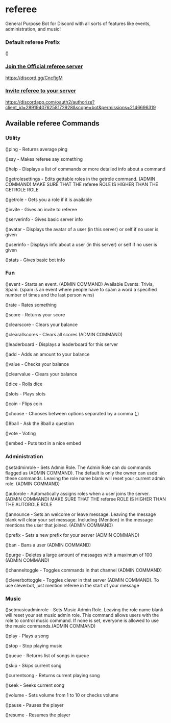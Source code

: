 # referee
General Purpose Bot for Discord with all sorts of features like events, administration, and music!

### Default referee Prefix
()
### [Join the Official referee server](https://discord.gg/CncfjgM)
https://discord.gg/CncfjgM
### [Invite referee to your server](https://discordapp.com/oauth2/authorize?client_id=289194076258172928&scope=bot&permissions=2146696319)
https://discordapp.com/oauth2/authorize?client_id=289194076258172928&scope=bot&permissions=2146696319
## Available referee Commands

### Utility
()ping - Returns average ping 

()say - Makes referee say something 

()help - Displays a list of commands or more detailed info about a command 

()getrolesettings - Edits gettable roles in the getrole command. (ADMIN COMMAND) MAKE SURE THAT THE referee ROLE IS HIGHER THAN THE GETROLE ROLE 

()getrole - Gets you a role if it is available 

()invite - Gives an invite to referee

()serverinfo - Gives basic server info 

()avatar - Displays the avatar of a user (in this server) or self if no user is given 

()userinfo - Displays info about a user (in this server) or self if no user is given 

()stats - Gives basic bot info 

### Fun
()event - Starts an event. (ADMIN COMMAND)  Available Events: Trivia, Spam. (spam is an event where people have to spam a word a specified number of times and the last person wins)

()rate - Rates something 

()score - Returns your score 

()clearscore - Clears your balance 

()clearallscores - Clears all scores (ADMIN COMMAND) 

()leaderboard - Displays a leaderboard for this server 

()add - Adds an amount to your balance 

()value - Checks your balance 

()clearvalue - Clears your balance 

()dice - Rolls dice 

()slots - Plays slots

()coin - Flips coin

()choose - Chooses between options separated by a comma (,) 

()8ball - Ask the 8ball a question 

()vote - Voting 

()embed - Puts text in a nice embed 

### Administration
()setadminrole - Sets Admin Role. The Admin Role can do commands flagged as (ADMIN COMMAND). The default is only the owner can usde these commands. Leaving the role name blank will reset your current admin role. (ADMIN COMMAND) 

()autorole - Automatically assigns roles when a user joins the server. (ADMIN COMMAND) MAKE SURE THAT THE referee ROLE IS HIGHER THAN THE AUTOROLE ROLE 

()announce - Sets an welcome or leave message. Leaving the message blank will clear your set message. Including {Mention} in the message mentions the user that joined. (ADMIN COMMAND)

()prefix - Sets a new prefix for your server (ADMIN COMMAND)

()ban - Bans a user (ADMIN COMMAND) 

()purge - Deletes a large amount of messages with a maximum of 100 (ADMIN COMMAND) 

()channeltoggle - Toggles commands in that channel (ADMIN COMMAND) 

()cleverbottoggle - Toggles clever in that server (ADMIN COMMAND). To use cleverbot, just mention referee in the start of your message

### Music
()setmusicadminrole - Sets Music Admin Role. Leaving the role name blank will reset your set music admin role. This command allows users with the role to control music command. If none is set, everyone is allowed to use the music commands.(ADMIN COMMAND)

()play - Plays a song 

()stop - Stop playing music 

()queue - Returns list of songs in queue 

()skip - Skips current song 

()currentsong - Returns current playing song 

()seek - Seeks current song 

()volume - Sets volume from 1 to 10 or checks volume  

()pause - Pauses the player 

()resume - Resumes the player

